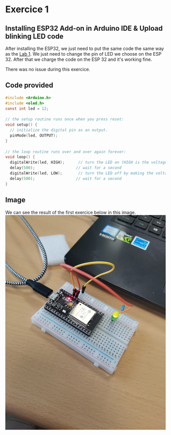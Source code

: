 # Exercice 1

## Installing ESP32 Add-on in Arduino IDE & Upload blinking LED code

After installing the ESP32, we just need to put the same code the same way as the [Lab 1](https://github.com/efrei-paris-sud/2020-H-Team-of-2/tree/main/lab/1/Exercise/1). We just need to change the pin of LED we choose on the ESP 32. After that we charge the code on the ESP 32 and it's working fine.

There was no issue during this exercice.

## Code provided

```C
#include <Arduino.h>
#include <oled.h>
const int led = 12;
 
// the setup routine runs once when you press reset:
void setup() {
  // initialize the digital pin as an output.
  pinMode(led, OUTPUT);
}
 
// the loop routine runs over and over again forever:
void loop() {
  digitalWrite(led, HIGH);      // turn the LED on (HIGH is the voltage level)
  delay(500);                  // wait for a second
  digitalWrite(led, LOW);       // turn the LED off by making the voltage LOW
  delay(500);                  // wait for a second
}
 ```

## Image
We can see the result of the first exercice below in this image.
![Image](https://github.com/efrei-paris-sud/2020-H-Team-of-2/blob/main/lab/4/Exercise/1/Ex1.jpg)


